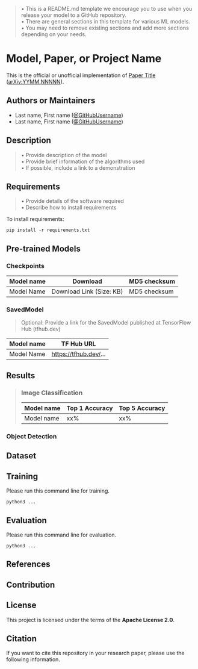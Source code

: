 > • This is a README.md template we encourage you to use when you release your model to a GitHub repository.  
> • There are general sections in this template for various ML models.  
> • You may need to remove existing sections and add more sections depending on your needs.  

# Model, Paper, or Project Name

This is the official or unofficial implementation of [Paper Title](https://arxiv.org/abs/YYMM.NNNNN) ([arXiv:YYMM.NNNNN](https://arxiv.org/abs/YYMM.NNNNN)).

## Authors or Maintainers

* Last name, First name ([@GitHubUsername](https://github.com/username))
* Last name, First name ([@GitHubUsername](https://github.com/username))

## Description
> • Provide description of the model  
> • Provide brief information of the algorithms used  
> • If possible, include a link to a demonstration  

## Requirements
> • Provide details of the software required  
> • Describe how to install requirements  

To install requirements:

```setup
pip install -r requirements.txt
```

## Pre-trained Models

### Checkpoints
| Model name  | Download | MD5 checksum |
|-------------|----------|--------------|
| Model Name | Download Link (Size: KB) | MD5 checksum |

### SavedModel
> Optional: Provide a link for the SavedModel published at TensorFlow Hub (tfhub.dev)  

| Model name  | TF Hub URL | 
|-------------|------------|
| Model Name |  https://tfhub.dev/... |


## Results

> ### Image Classification  
> 
> | Model name | Top 1 Accuracy | Top 5 Accuracy |  
> |------------|----------------|----------------|  
> | Model name | xx% | xx% |  

### Object Detection
<!-- Example
| Model name | AP | AP<sub>50</sub> | AP<sub>75</sub> | AP<sub>S</sub> | AP<sub>M</sub> | AP<sub>L</sub> |
|------------|--- |---------------- | --------------- | ---------------| ---------------| -------------- |
| Model name | xx.x | xx.x | xx.x | xx.x | xx.x | xx.x | 
-->

## Dataset
<!-- 
• Provide detailed information of the dataset used
-->

## Training
<!-- 
• Provide detailed training information (preprocessing, hyperparameters, random seeds, and environment) 
• Provide a command line example for training.
-->

Please run this command line for training.

```shell
python3 ...
```

## Evaluation
<!-- 
• Provide an evaluation script with details of how to reproduce results.
• Describe data preprocessing / postprocessing steps
• Provide a command line example for evaluation.
-->

Please run this command line for evaluation.

```shell
python3 ...
```

## References
<!-- Link to references -->

## Contribution
<!-- 
• Communicate your expectations clearly.
• How will you review and accept a contribution? (e.g., Use an issue template)
• What types of contributions will you accept? (e.g., Bug fixes only)
-->

## License
<!-- 
• Place your license text in a file named LICENSE.txt (or LICENSE.md) in the root of the repository.
• Please also include information about your license in this README.md file.
e.g., [Adding a license to a repository](https://help.github.com/en/github/building-a-strong-community/adding-a-license-to-a-repository)
-->

This project is licensed under the terms of the **Apache License 2.0**.

## Citation
<!-- 
If you want to make your repository citable, please follow the instructions at [Making Your Code Citable](https://guides.github.com/activities/citable-code/)
-->

If you want to cite this repository in your research paper, please use the following information.
